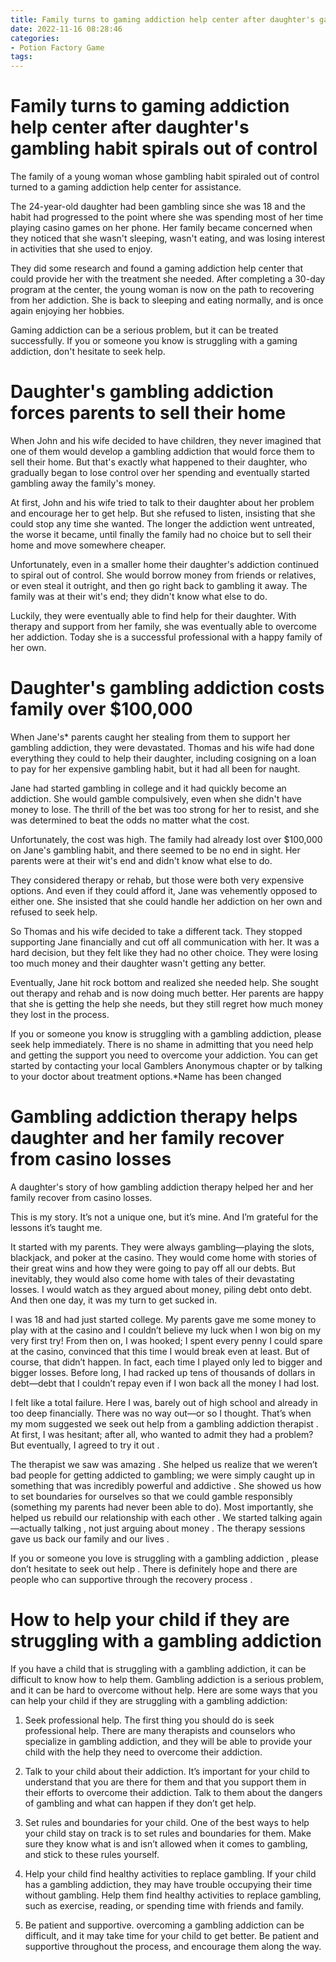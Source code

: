 ```yaml
---
title: Family turns to gaming addiction help center after daughter's gambling habit spirals out of control
date: 2022-11-16 08:28:46
categories:
- Potion Factory Game
tags:
---
```



#  Family turns to gaming addiction help center after daughter's gambling habit spirals out of control

The family of a young woman whose gambling habit spiraled out of control turned to a gaming addiction help center for assistance.

The 24-year-old daughter had been gambling since she was 18 and the habit had progressed to the point where she was spending most of her time playing casino games on her phone. Her family became concerned when they noticed that she wasn't sleeping, wasn't eating, and was losing interest in activities that she used to enjoy.

They did some research and found a gaming addiction help center that could provide her with the treatment she needed. After completing a 30-day program at the center, the young woman is now on the path to recovering from her addiction. She is back to sleeping and eating normally, and is once again enjoying her hobbies.

 Gaming addiction can be a serious problem, but it can be treated successfully. If you or someone you know is struggling with a gaming addiction, don't hesitate to seek help.

#  Daughter's gambling addiction forces parents to sell their home

When John and his wife decided to have children, they never imagined that one of them would develop a gambling addiction that would force them to sell their home. But that's exactly what happened to their daughter, who gradually began to lose control over her spending and eventually started gambling away the family's money.

At first, John and his wife tried to talk to their daughter about her problem and encourage her to get help. But she refused to listen, insisting that she could stop any time she wanted. The longer the addiction went untreated, the worse it became, until finally the family had no choice but to sell their home and move somewhere cheaper.

Unfortunately, even in a smaller home their daughter's addiction continued to spiral out of control. She would borrow money from friends or relatives, or even steal it outright, and then go right back to gambling it away. The family was at their wit's end; they didn't know what else to do.

Luckily, they were eventually able to find help for their daughter. With therapy and support from her family, she was eventually able to overcome her addiction. Today she is a successful professional with a happy family of her own.

#  Daughter's gambling addiction costs family over $100,000

When Jane's* parents caught her stealing from them to support her gambling addiction, they were devastated. Thomas and his wife had done everything they could to help their daughter, including cosigning on a loan to pay for her expensive gambling habit, but it had all been for naught.

Jane had started gambling in college and it had quickly become an addiction. She would gamble compulsively, even when she didn't have money to lose. The thrill of the bet was too strong for her to resist, and she was determined to beat the odds no matter what the cost.

Unfortunately, the cost was high. The family had already lost over $100,000 on Jane's gambling habit, and there seemed to be no end in sight. Her parents were at their wit's end and didn't know what else to do.

They considered therapy or rehab, but those were both very expensive options. And even if they could afford it, Jane was vehemently opposed to either one. She insisted that she could handle her addiction on her own and refused to seek help.

So Thomas and his wife decided to take a different tack. They stopped supporting Jane financially and cut off all communication with her. It was a hard decision, but they felt like they had no other choice. They were losing too much money and their daughter wasn't getting any better.

Eventually, Jane hit rock bottom and realized she needed help. She sought out therapy and rehab and is now doing much better. Her parents are happy that she is getting the help she needs, but they still regret how much money they lost in the process.

If you or someone you know is struggling with a gambling addiction, please seek help immediately. There is no shame in admitting that you need help and getting the support you need to overcome your addiction. You can get started by contacting your local Gamblers Anonymous chapter or by talking to your doctor about treatment options.*Name has been changed

#  Gambling addiction therapy helps daughter and her family recover from casino losses

A daughter's story of how gambling addiction therapy helped her and her family recover from casino losses.

This is my story. It’s not a unique one, but it’s mine. And I’m grateful for the lessons it’s taught me.

It started with my parents. They were always gambling—playing the slots, blackjack, and poker at the casino. They would come home with stories of their great wins and how they were going to pay off all our debts. But inevitably, they would also come home with tales of their devastating losses. I would watch as they argued about money, piling debt onto debt. And then one day, it was my turn to get sucked in.

I was 18 and had just started college. My parents gave me some money to play with at the casino and I couldn’t believe my luck when I won big on my very first try! From then on, I was hooked; I spent every penny I could spare at the casino, convinced that this time I would break even at least. But of course, that didn’t happen. In fact, each time I played only led to bigger and bigger losses. Before long, I had racked up tens of thousands of dollars in debt—debt that I couldn’t repay even if I won back all the money I had lost.

I felt like a total failure. Here I was, barely out of high school and already in too deep financially. There was no way out—or so I thought. That’s when my mom suggested we seek out help from a gambling addiction therapist . At first, I was hesitant; after all, who wanted to admit they had a problem? But eventually, I agreed to try it out .

The therapist we saw was amazing . She helped us realize that we weren’t bad people for getting addicted to gambling; we were simply caught up in something that was incredibly powerful and addictive . She showed us how to set boundaries for ourselves so that we could gamble responsibly (something my parents had never been able to do). Most importantly, she helped us rebuild our relationship with each other . We started talking again—actually talking , not just arguing about money . The therapy sessions gave us back our family and our lives .

If you or someone you love is struggling with a gambling addiction , please don’t hesitate to seek out help . There is definitely hope and there are people who can supportive through the recovery process .

#  How to help your child if they are struggling with a gambling addiction

If you have a child that is struggling with a gambling addiction, it can be difficult to know how to help them. Gambling addiction is a serious problem, and it can be hard to overcome without help. Here are some ways that you can help your child if they are struggling with a gambling addiction:

1. Seek professional help. The first thing you should do is seek professional help. There are many therapists and counselors who specialize in gambling addiction, and they will be able to provide your child with the help they need to overcome their addiction.

2. Talk to your child about their addiction. It’s important for your child to understand that you are there for them and that you support them in their efforts to overcome their addiction. Talk to them about the dangers of gambling and what can happen if they don’t get help.

3. Set rules and boundaries for your child. One of the best ways to help your child stay on track is to set rules and boundaries for them. Make sure they know what is and isn’t allowed when it comes to gambling, and stick to these rules yourself.

4. Help your child find healthy activities to replace gambling. If your child has a gambling addiction, they may have trouble occupying their time without gambling. Help them find healthy activities to replace gambling, such as exercise, reading, or spending time with friends and family.

5. Be patient and supportive. overcoming a gambling addiction can be difficult, and it may take time for your child to get better. Be patient and supportive throughout the process, and encourage them along the way.